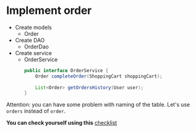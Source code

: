 # Implement order

- Create models
    - Order
- Create DAO
    - OrderDao
- Create service  
    - OrderService
        ```java
        public interface OrderService {
            Order completeOrder(ShoppingCart shoppingCart);
            
            List<Order> getOrdersHistory(User user);
        }
        ```    

Attention: you can have some problem with naming of the table. Let's use `orders` instead of `order`.

__You can check yourself using this__ [checklist](https://mate-academy.github.io/jv-program-common-mistakes/hibernate/add-order/add-order-hw)  
